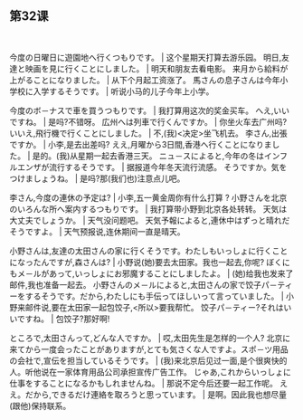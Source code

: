 ## 第32课
 

今度の日曜日に遊園地へ行くつもりです。  |  这个星期天打算去游乐园。
明日,友達と映画を見に行くことにしました。  |  明天和朋友去看电影。
来月から給料が上がることになりました。  |  从下个月起工资涨了。
馬さんの息子さんは今年小学校に入学するそうです。  |  听说小马的儿子今年上小学。


今度のボ－ナスで車を買うつもりです。  |  我打算用这次的奖金买车。
へえ,いいですね。  |  是吗?不错呀。
広州へは列車で行くんですか。  |  你坐火车去广州吗?
いいえ,飛行機で行くことにしました。  |  不,(我)<决定>坐飞机去。
李さん,出張ですか。  |  小李,是去出差吗?
ええ,月曜から3日間,香港へ行くことになりました。  |  是的。(我)从星期一起去香港三天。
ニュ－スによると,今年の冬はインフルエンザが流行するそうです。  |  据报道今年冬天流行流感。
そうですか。気をつけましょうね。  |  是吗?那(我们也)注意点儿吧。


李さん,今度の連休の予定は?  |  小李,五一黄金周你有什么打算 ?
小野さんを北京のいろんな所へ案内するつもりです。  |  我打算带小野到北京各处转转。
天気は大丈夫でしょうか。  |  天气没问题吧。
天気予報によると,連休中はずっと晴れだそうですよ。  |  天气预报说,连休期间一直是晴天。


小野さんは,友達の太田さんの家に行くそうです。わたしもいっしょに行くことになったんですが,森さんは?  |  小野说(她)要去太田家。我也一起去,你呢?
ぼくにもメ－ルがあって,いっしょにお邪魔することにしましたよ。  |  (她)给我也发来了邮件,我也准备一起去。
小野さんのメ－ルによると,太田さんの家で饺子パ－ティーをするそうです。だから,わたしにも手伝ってほしいって言っていました。  |  小野来邮件说,要在太田家一起包饺子,<所以>要我帮忙。
饺子パ－ティー?それはいいですね。  |  包饺子?那好啊!

ところで,太田さんって,どんな人ですか。  |  哎,太田先生是怎样的一个人?
北京に来てから一度会ったことがありますが,とても気さくな人ですよ。スポ－ツ用品の会社で,宣伝を担当しているそうです。  |  (我)来北京后见过一面,是个很爽快的人。听他说在一家体育用品公司承担宣传广告工作。
じゃあ,これからいっしょに仕事をすることになるかもしれませんね。  |  那说不定今后还要一起工作呢。
ええ。だから,できるだけ連絡を取ろうと思っています。  |  是啊。因此我也想尽量(跟他)保持联系。